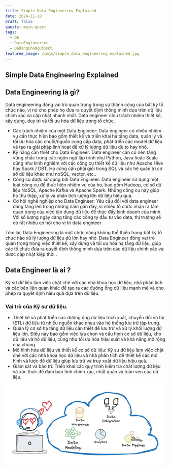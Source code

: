 ```yaml
---
title: Simple Data Engineering Explained
date: 2024-11-18
draft: false
quests: main-quest
tags:
  - DE
  - DataEngineering
  - DễDàngChoNgườiMới
featured_image: /imgs/simple_data_engineering_explained.jpg
---
```

## Simple Data Engineering Explained

## Data Engineering là gì?
Data engineering đóng vai trò quan trọng trong sự thành công của bất kỳ tổ chức nào, vì nó cho phép họ đưa ra quyết định thông minh dựa trên dữ liệu chính xác và cập nhật nhanh nhất. Data engineer chịu trách nhiệm thiết kế, xây dựng, duy trì và tối ưu hóa dữ liệu trong tổ chức.
- Các trách nhiệm của một Data Engineer:
Data engineer có nhiều nhiệm vụ cần thực hiện bao gồm thiết kế và triển khai hạ tầng data, quản lý và tối ưu hóa các chuỗi/nguồn cung cấp data, phát triển các model dữ liệu và tạo ra giải pháp linh hoạt để xử lý lượng dữ liệu dù to hay nhỏ.
- Kỹ năng cần thiết cho Data Engineer:
Data engineer cần có nền tảng vững chắc trong các ngôn ngữ lập trình như Python, Java hoặc Scala cũng như kinh nghiệm với các công cụ thiết kế dữ liệu như Apache Hive hay Spark / DBT. Họ cũng cần phải giỏi trong SQL và các hệ quản trị cơ sở dữ liệu khác như noSQL, vector, etc..
- Công cụ được sử dụng bởi Data Engineer:
Data engineer sử dụng một loạt công cụ để thực hiện nhiệm vụ của họ, bao gồm Hadoop, cơ sở dữ liệu NoSQL, Apache Kafka và Apache Spark. Những công cụ này giúp họ thu thập, xử lý và phân tích lượng lớn dữ liệu hiệu quả.
- Cơ hội nghề nghiệp cho Data Engineer:
Yêu cầu đối với data engineer đang tăng lên trong những năm gần đây, vì nhiều tổ chức nhận ra tầm quan trọng của việc tận dụng dữ liệu để thúc đẩy kinh doanh của mình. Với số lượng ngày càng tăng các công ty đầu tư vào data, thị trường sẽ có rất nhiều cơ hội cho vị trí data engineer

Tóm lại, Data Engineering là một chức năng không thể thiếu trong bất kỳ tổ chức nào xử lý lượng dữ liệu dù lớn hay nhỏ. Data Engineer đóng vai trò quan trọng trong việc thiết kế, xây dựng và tối ưu hóa hạ tầng dữ liệu, giúp các tổ chức đưa ra quyết định thông minh dựa trên các dữ liệu chính xác và được cập nhật kiệp thời..

## Data Engineer là ai ?
Kỹ sư dữ liệu làm việc chặt chẽ với các nhà khoa học dữ liệu, nhà phân tích và các bên liên quan khác để tạo ra các đường ống dữ liệu mạnh mẽ và cho phép ra quyết định hiệu quả dựa trên dữ liệu.

### Vai trò của Kỹ sư dữ liệu.
- Thiết kế và phát triển các đường ống dữ liệu trích xuất, chuyển đổi và tải (ETL) dữ liệu từ nhiều nguồn khác nhau vào hệ thống lưu trữ tập trung.
- Quản lý cơ sở hạ tầng dữ liệu cần thiết để lưu trữ và xử lý khối lượng dữ liệu lớn. Điều này bao gồm việc lựa chọn và cấu hình cơ sở dữ liệu, kho dữ liệu và hồ dữ liệu, cũng như tối ưu hóa hiệu suất và khả năng mở rộng của chúng.
- Mô hình hóa dữ liệu và thiết kế cơ sở dữ liệu: Kỹ sư dữ liệu làm việc chặt chẽ với các nhà khoa học dữ liệu và nhà phân tích để thiết kế các mô hình và lược đồ dữ liệu giúp lưu trữ và truy xuất dữ liệu hiệu quả.
- Giám sát và bảo trì: Triển khai các quy trình kiểm tra chất lượng dữ liệu và xác thực để đảm bảo tính chính xác, nhất quán và toàn vẹn của dữ liệu.

![simple_data_engineer_explained](/imgs/simple_data_engineering_explained.jpg)
